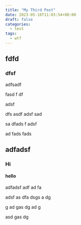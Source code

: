 ```yaml
---
title: "My Third Post"
date: 2023-05-16T11:03:54+08:00
draft: false
categories:
  - test
tags:
  - wtf 
---
```


## fdfd
### dfsf
adfsadf

fasd
f
df

adsf




dfs
asdf
adsf
sad


sa
dfads
f
adsf


ad
fads
fads


## adfadsf
### Hi
#### hello
adfadsf
adf
ad
fa



adsf
as
dfa
dsgs
a
dg


g
ad
gas
dg
ad
g

asd
gas
dg

